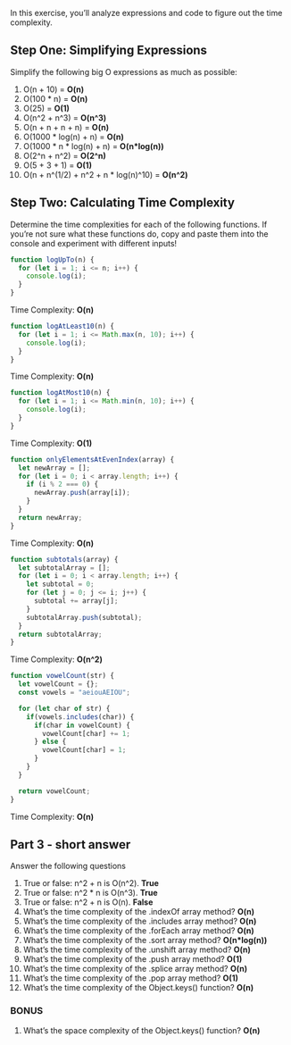 In this exercise, you’ll analyze expressions and code to figure out the time complexity.

## **Step One: Simplifying Expressions**

Simplify the following big O expressions as much as possible:

1. O(n + 10) = **O(n)**
2. O(100 * n)  = **O(n)**
3. O(25) = **O(1)**
4. O(n^2 + n^3) = **O(n^3)**
5. O(n + n + n + n) = **O(n)**
6. O(1000 * log(n) + n) = **O(n)**
7. O(1000 * n * log(n) + n) = **O(n*log(n))**
8. O(2^n + n^2) = **O(2^n)**
9. O(5 + 3 + 1) = **O(1)**
10. O(n + n^(1/2) + n^2 + n * log(n)^10) = **O(n^2)**

## **Step Two: Calculating Time Complexity**

Determine the time complexities for each of the following functions. If you’re not sure what these functions do, copy and paste them into the console and experiment with different inputs!

```jsx
function logUpTo(n) {
  for (let i = 1; i <= n; i++) {
    console.log(i);
  }
}
```
Time Complexity: **O(n)**

```jsx
function logAtLeast10(n) {
  for (let i = 1; i <= Math.max(n, 10); i++) {
    console.log(i);
  }
}
```
Time Complexity: **O(n)**

```jsx
function logAtMost10(n) {
  for (let i = 1; i <= Math.min(n, 10); i++) {
    console.log(i);
  }
}
```
Time Complexity: **O(1)**


```jsx
function onlyElementsAtEvenIndex(array) {
  let newArray = [];
  for (let i = 0; i < array.length; i++) {
    if (i % 2 === 0) {
      newArray.push(array[i]);
    }
  }
  return newArray;
}
```
Time Complexity: **O(n)**

```jsx
function subtotals(array) {
  let subtotalArray = [];
  for (let i = 0; i < array.length; i++) {
    let subtotal = 0;
    for (let j = 0; j <= i; j++) {
      subtotal += array[j];
    }
    subtotalArray.push(subtotal);
  }
  return subtotalArray;
}
```
Time Complexity: **O(n^2)**

```jsx
function vowelCount(str) {
  let vowelCount = {};
  const vowels = "aeiouAEIOU";

  for (let char of str) {
    if(vowels.includes(char)) {
      if(char in vowelCount) {
        vowelCount[char] += 1;
      } else {
        vowelCount[char] = 1;
      }
    }
  }

  return vowelCount;
}
```
Time Complexity: **O(n)**

## **Part 3 - short answer**

Answer the following questions

1. True or false: n^2 + n is O(n^2). **True**
2. True or false: n^2 * n is O(n^3). **True**
3. True or false: n^2 + n is O(n).  **False**
4. What’s the time complexity of the .indexOf array method? **O(n)**
5. What’s the time complexity of the .includes array method? **O(n)**
6. What’s the time complexity of the .forEach array method? **O(n)**
7. What’s the time complexity of the .sort array method? **O(n*log(n))**
8. What’s the time complexity of the .unshift array method? **O(n)**
9. What’s the time complexity of the .push array method? **O(1)**
10. What’s the time complexity of the .splice array method? **O(n)**
11. What’s the time complexity of the .pop array method? **O(1)**
12. What’s the time complexity of the Object.keys() function? **O(n)**

### **BONUS**

1. What’s the space complexity of the Object.keys() function? **O(n)**

